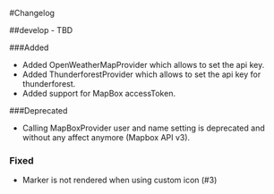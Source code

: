 
#Changelog

##develop - TBD

###Added

 - Added OpenWeatherMapProvider which allows to set the api key.
 - Added ThunderforestProvider which allows to set the api key for thunderforest.
 - Added support for MapBox accessToken.
 
###Deprecated

 - Calling MapBoxProvider user and name setting is deprecated and without any affect anymore (Mapbox API v3). 

### Fixed

 - Marker is not rendered when using custom icon (#3)
